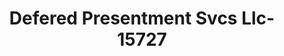 ---
f_zip-code: 39465
f_state-code: MS
title: Defered Presentment Svcs Llc-15727
f_phone: 601-583-6222
f_city-only: Petal
f_address: 150 W Central Ave Petal
f_location-unique-id: '15727'
slug: defered-presentment-svcs-llc-15727
updated-on: '2024-05-30T13:46:58.046Z'
created-on: '2024-05-30T13:36:59.803Z'
published-on: '2024-05-30T13:54:32.469Z'
f_city-state: cms/city/petal-ms.md
f_company: cms/company/defered-presentment-svcs-llc.md
f_state: cms/state/mississippi.md
layout: '[payday-loan].html'
tags: payday-loan
---